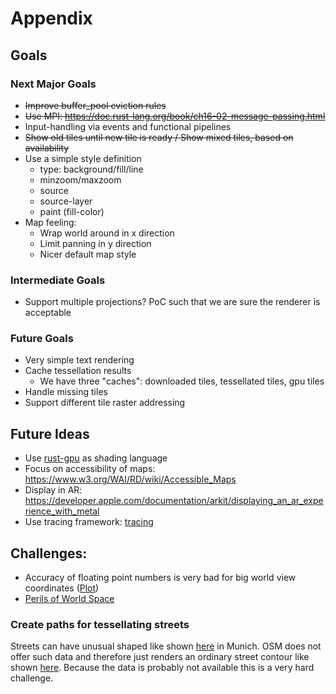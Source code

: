 # Appendix


## Goals

### Next Major Goals

* ~~Improve buffer_pool eviction rules~~
* ~~Use MPI: https://doc.rust-lang.org/book/ch16-02-message-passing.html~~
* Input-handling via events and functional pipelines
* ~~Show old tiles until new tile is ready / Show mixed tiles, based on availability~~
* Use a simple style definition
    * type: background/fill/line
    * minzoom/maxzoom
    * source
    * source-layer
    * paint (fill-color)
* Map feeling:
    * Wrap world around in x direction
    * Limit panning in y direction
    * Nicer default map style

### Intermediate Goals
* Support multiple projections? PoC such that we are sure the renderer is acceptable

### Future Goals
* Very simple text rendering
* Cache tessellation results
    * We have three "caches": downloaded tiles, tessellated tiles, gpu tiles
* Handle missing tiles
* Support different tile raster addressing

## Future Ideas

* Use [rust-gpu](https://github.com/EmbarkStudios/rust-gpu) as shading language
* Focus on accessibility of maps: https://www.w3.org/WAI/RD/wiki/Accessible_Maps
* Display in AR: https://developer.apple.com/documentation/arkit/displaying_an_ar_experience_with_metal
* Use tracing framework: [tracing](https://docs.rs/tracing/0.1.31/tracing)

## Challenges:

* Accuracy of floating point numbers is very bad for big world view
  coordinates ([Plot](https://en.wikipedia.org/wiki/IEEE_754#/media/File:IEEE754.svg))
* [Perils of World Space](https://paroj.github.io/gltut/Positioning/Tut07%20The%20Perils%20of%20World%20Space.html)

### Create paths for tessellating streets

Streets can have unusual shaped like shown [here](https://www.google.de/maps/@48.1353883,11.5717232,19z) in Munich. OSM
does not offer such data and therefore just renders an ordinary street contour like
shown [here](https://www.openstreetmap.org/query?lat=48.13533&lon=11.57143).
Because the data is probably not available this is a very hard challenge.

